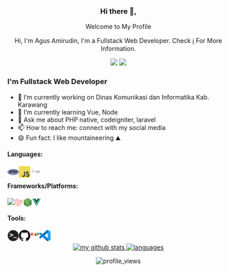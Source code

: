 <div align="center">
<h3>Hi there 👋,</h3>
<p>Welcome to My Profile</p>
<p>Hi, I'm Agus Amirudin, I'm a Fullstack Web Developer. Check <a href="#">ℹ️</a> For More Information.</p>

[![](https://img.shields.io/badge/-agusamirudin-black?logo=linkedin&style=flat-square)](https://www.linkedin.com/in/agus-amirudin)
[![](https://img.shields.io/badge/-agusamirudin_-1fa2f2?logo=twitter&style=flat-square&logoColor=white)](https://twitter.com/agusamirudin_) 
</div>

### I'm Fullstack Web Developer

- 🔭 I’m currently working on Dinas Komunikasi dan Informatika Kab. Karawang
- 🌱 I’m currently learning Vue, Node
- 💬 Ask me about PHP native, codeigniter, laravel
- 📫 How to reach me: connect with my social media
- 😄 Fun fact: I like mountaineering ⛰️

#### Languages:
<img align="left" alt="PHP" width="26px" src="https://raw.githubusercontent.com/github/explore/80688e429a7d4ef2fca1e82350fe8e3517d3494d/topics/php/php.png" />
<img align="left" alt="JavaScript" width="26px" src="https://raw.githubusercontent.com/github/explore/80688e429a7d4ef2fca1e82350fe8e3517d3494d/topics/javascript/javascript.png" />
<img align="left" alt="Java" width="26px" src="https://raw.githubusercontent.com/github/explore/80688e429a7d4ef2fca1e82350fe8e3517d3494d/topics/java/java.png" />
<br/>  

#### Frameworks/Platforms:
<img align="left" height="20" src="https://avatars.githubusercontent.com/u/44521256?s=200&v=4">
<img align="left" height="20" src="https://raw.githubusercontent.com/github/explore/80688e429a7d4ef2fca1e82350fe8e3517d3494d/topics/laravel/laravel.png">
<img align="left" height="20" src="https://raw.githubusercontent.com/github/explore/80688e429a7d4ef2fca1e82350fe8e3517d3494d/topics/nodejs/nodejs.png">
<img align="left" height="20" src="https://raw.githubusercontent.com/github/explore/80688e429a7d4ef2fca1e82350fe8e3517d3494d/topics/vue/vue.png">  
<br/> 

#### Tools:
<img align="left" alt="Terminal" width="26px" src="https://raw.githubusercontent.com/github/explore/80688e429a7d4ef2fca1e82350fe8e3517d3494d/topics/terminal/terminal.png" />
<img align="left" alt="GitHub" width="26px" src="https://raw.githubusercontent.com/github/explore/78df643247d429f6cc873026c0622819ad797942/topics/github/github.png" />
<img align="left" height="20" src="https://raw.githubusercontent.com/github/explore/80688e429a7d4ef2fca1e82350fe8e3517d3494d/topics/git/git.png">
<img align="left" alt="Visual Studio Code" width="26px" src="https://raw.githubusercontent.com/github/explore/78df643247d429f6cc873026c0622819ad797942/topics/visual-studio-code/visual-studio-code.png" />
<br/ >

<!-- status codes -->
<a align="center" href="https://agusamirudin25.github.io">
    <p align="center">
    <img src="https://github-readme-stats.vercel.app/api?username=agusamirudin25&show_icons=true&theme=radical" alt="my github stats" width="420"/>&nbsp;<img src="https://github-readme-stats.vercel.app/api/top-langs/?username=agusamirudin25&hide=tsql,less,shell&langs_count=10&theme=radical&layout=compact" alt="languages" height="165">
    </p>
</a>

<p align="center">
 <img src="https://komarev.com/ghpvc/?username=agusamirudin25&color=brightgreen&style=flat-square" alt="profile_views"/>
</p>
